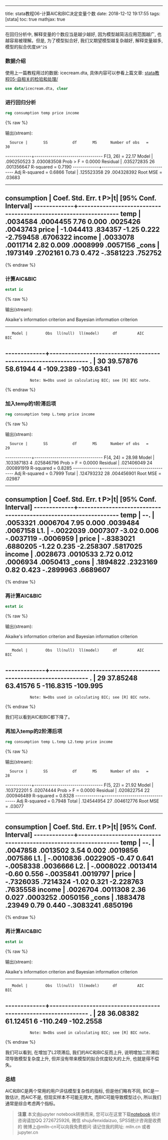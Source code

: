 
---
title: stata教程06-计算AIC和BIC决定变量个数
date: 2018-12-12 19:17:55
tags: [stata]
toc: true
mathjax: true

---

在回归分析中, 解释变量的个数应当是越少越好, 因为模型越简洁应用范围越广, 也越容易被理解。但是, 为了模型拟合好, 我们又期望模型越复杂越好, 解释变量越多, 模型的拟合优度`$R^2$`

### 数据介绍

使用上一篇教程用过的数据: icecream.dta, 具体内容可以参看上篇文章: [stata教程05-自相关的检验和处理/](/2018/12/12/stata教程05-自相关的检验和处理/index.html)


```stata
use data/icecream.dta, clear
```

### 进行回归分析


```stata
reg consumption temp price income
```

{% raw %}
<div class="output" contenteditable="true">
输出(stream):<br>

      Source |       SS           df       MS      Number of obs   =        30
-------------+----------------------------------   F(3, 26)        =     22.17
       Model |  .090250523         3  .030083508   Prob > F        =    0.0000
    Residual |  .035272835        26  .001356647   R-squared       =    0.7190
-------------+----------------------------------   Adj R-squared   =    0.6866
       Total |  .125523358        29  .004328392   Root MSE        =    .03683

------------------------------------------------------------------------------
 consumption |      Coef.   Std. Err.      t    P>|t|     [95% Conf. Interval]
-------------+----------------------------------------------------------------
        temp |   .0034584   .0004455     7.76   0.000     .0025426    .0043743
       price |  -1.044413    .834357    -1.25   0.222    -2.759458    .6706322
      income |   .0033078   .0011714     2.82   0.009     .0008999    .0057156
       _cons |   .1973149   .2702161     0.73   0.472    -.3581223     .752752
------------------------------------------------------------------------------

</div>
{% endraw %}

### 计算AIC&BIC


```stata
estat ic
```

{% raw %}
<div class="output" contenteditable="true">
输出(stream):<br>

Akaike's information criterion and Bayesian information criterion

-----------------------------------------------------------------------------
       Model |        Obs  ll(null)  ll(model)      df         AIC        BIC
-------------+---------------------------------------------------------------
           . |         30  39.57876   58.61944       4   -109.2389  -103.6341
-----------------------------------------------------------------------------
               Note: N=Obs used in calculating BIC; see [R] BIC note.

</div>
{% endraw %}

### 加入temp的1阶滞后项


```stata
reg consumption temp L.temp price income
```

{% raw %}
<div class="output" contenteditable="true">
输出(stream):<br>

      Source |       SS           df       MS      Number of obs   =        29
-------------+----------------------------------   F(4, 24)        =     28.98
       Model |  .103387183         4  .025846796   Prob > F        =    0.0000
    Residual |  .021406049        24  .000891919   R-squared       =    0.8285
-------------+----------------------------------   Adj R-squared   =    0.7999
       Total |  .124793232        28  .004456901   Root MSE        =    .02987

------------------------------------------------------------------------------
 consumption |      Coef.   Std. Err.      t    P>|t|     [95% Conf. Interval]
-------------+----------------------------------------------------------------
        temp |
         --. |   .0053321   .0006704     7.95   0.000     .0039484    .0067158
         L1. |  -.0022039   .0007307    -3.02   0.006    -.0037119   -.0006959
             |
       price |  -.8383021   .6880205    -1.22   0.235    -2.258307    .5817025
      income |   .0028673   .0010533     2.72   0.012     .0006934    .0050413
       _cons |   .1894822   .2323169     0.82   0.423    -.2899963    .6689607
------------------------------------------------------------------------------

</div>
{% endraw %}

### 再计算AIC&BIC


```stata
estat ic
```

{% raw %}
<div class="output" contenteditable="true">
输出(stream):<br>

Akaike's information criterion and Bayesian information criterion

-----------------------------------------------------------------------------
       Model |        Obs  ll(null)  ll(model)      df         AIC        BIC
-------------+---------------------------------------------------------------
           . |         29  37.85248   63.41576       5   -116.8315   -109.995
-----------------------------------------------------------------------------
               Note: N=Obs used in calculating BIC; see [R] BIC note.

</div>
{% endraw %}

我们可以看到AIC和BIC都下降了。

### 再加入temp的2阶滞后项


```stata
reg consumption temp L.temp L2.temp price income
```

{% raw %}
<div class="output" contenteditable="true">
输出(stream):<br>

      Source |       SS           df       MS      Number of obs   =        28
-------------+----------------------------------   F(5, 22)        =     21.92
       Model |  .103722201         5   .02074444   Prob > F        =    0.0000
    Residual |  .020822754        22  .000946489   R-squared       =    0.8328
-------------+----------------------------------   Adj R-squared   =    0.7948
       Total |  .124544954        27  .004612776   Root MSE        =    .03077

------------------------------------------------------------------------------
 consumption |      Coef.   Std. Err.      t    P>|t|     [95% Conf. Interval]
-------------+----------------------------------------------------------------
        temp |
         --. |   .0047858   .0013502     3.54   0.002     .0019856     .007586
         L1. |  -.0010836   .0022905    -0.47   0.641    -.0058338    .0036666
         L2. |  -.0008022   .0013414    -0.60   0.556    -.0035841    .0019797
             |
       price |  -.7326035   .7214324    -1.02   0.321    -2.228763    .7635558
      income |   .0026704   .0011308     2.36   0.027     .0003252    .0050156
       _cons |   .1883478     .23949     0.79   0.440    -.3083241    .6850196
------------------------------------------------------------------------------

</div>
{% endraw %}

### 再计算AIC&BIC



```stata
estat ic
```

{% raw %}
<div class="output" contenteditable="true">
输出(stream):<br>

Akaike's information criterion and Bayesian information criterion

-----------------------------------------------------------------------------
       Model |        Obs  ll(null)  ll(model)      df         AIC        BIC
-------------+---------------------------------------------------------------
           . |         28  36.08382   61.12451       6    -110.249  -102.2558
-----------------------------------------------------------------------------
               Note: N=Obs used in calculating BIC; see [R] BIC note.

</div>
{% endraw %}

我们可以看到, 在增加了L2项滞后, 我们的AIC和BIC反而上升, 说明增加二阶滞后项导致模型复杂度上升, 但并没有带来模型的拟合优度较大的上升, 也就是得不偿失。

### 总结

AIC和BIC是两个常用的用户评估模型复杂性的指标, 但是他们略有不同, BIC是一致估计, 而AIC不是, 但现实样本不可能无限大, 而BIC可能导致模型过小, 所以我们通常是综合考虑两个指标。


> **注意**
> 本文由jupyter notebook转换而来, 您可以在这里下载[notebook](stata教程06-计算AIC和BIC决定变量个数.ipynb)
> 统计咨询请加QQ 2726725926, 微信 shujufenxidaizuo,  SPSS统计咨询是收费的
> 微博上@mlln-cn可以向我免费题问
> 请记住我的网址: mlln.cn 或者 jupyter.cn
